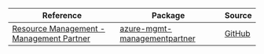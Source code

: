 | Reference | Package | Source |
|---|---|---|
|[Resource Management - Management Partner](mgmt-managementpartner-readme.md)|[azure-mgmt-managementpartner](https://pypi.org/project/azure-mgmt-managementpartner)|[GitHub](https://github.com/Azure/azure-sdk-for-python/blob/main/)|
